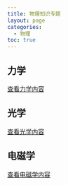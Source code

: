 ```yaml
---
title: 物理知识专题
layout: page
categories:
  - 物理
toc: true
---
```


## 力学
[查看力学内容](/homepage-main-deploy/wiki/physics/mechanics/)

## 光学
[查看光学内容](/homepage-main-deploy/wiki/physics/optics/)

## 电磁学

[查看电磁学内容](/homepage-main-deploy/wiki/physics/electromagnetics/)
